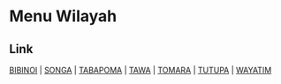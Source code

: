 # Menu Wilayah

## Link

[BIBINOI](https://github.com/gigit-pemilu/pemilu-2024-82-maluku-utara/tree/main/pilpres/hitung-suara/sub/82-maluku-utara/sub/04-halmahera-selatan/sub/22-bacan-timur-tengah/sub/2005-bibinoi)
 | 
[SONGA](https://github.com/gigit-pemilu/pemilu-2024-82-maluku-utara/tree/main/pilpres/hitung-suara/sub/82-maluku-utara/sub/04-halmahera-selatan/sub/22-bacan-timur-tengah/sub/2006-songa)
 | 
[TABAPOMA](https://github.com/gigit-pemilu/pemilu-2024-82-maluku-utara/tree/main/pilpres/hitung-suara/sub/82-maluku-utara/sub/04-halmahera-selatan/sub/22-bacan-timur-tengah/sub/2004-tabapoma)
 | 
[TAWA](https://github.com/gigit-pemilu/pemilu-2024-82-maluku-utara/tree/main/pilpres/hitung-suara/sub/82-maluku-utara/sub/04-halmahera-selatan/sub/22-bacan-timur-tengah/sub/2007-tawa)
 | 
[TOMARA](https://github.com/gigit-pemilu/pemilu-2024-82-maluku-utara/tree/main/pilpres/hitung-suara/sub/82-maluku-utara/sub/04-halmahera-selatan/sub/22-bacan-timur-tengah/sub/2002-tomara)
 | 
[TUTUPA](https://github.com/gigit-pemilu/pemilu-2024-82-maluku-utara/tree/main/pilpres/hitung-suara/sub/82-maluku-utara/sub/04-halmahera-selatan/sub/22-bacan-timur-tengah/sub/2003-tutupa)
 | 
[WAYATIM](https://github.com/gigit-pemilu/pemilu-2024-82-maluku-utara/tree/main/pilpres/hitung-suara/sub/82-maluku-utara/sub/04-halmahera-selatan/sub/22-bacan-timur-tengah/sub/2001-wayatim)


